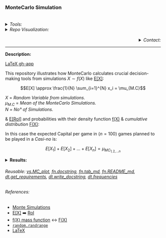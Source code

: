 ### **MonteCarlo Simulation** <br><br>

<Details>
<Summary> <i>Tools:</i> </Summary>
  
##### Actions:  [![Repo-Visualization-Badge](https://img.shields.io/badge/Action-Visualization-020521?style=square&logo=github&logoColor=white)](https://githubnext.com/projects/repo-visualization)
##### Main Text-Editor:  [![VSCode-Badge](https://img.shields.io/badge/VSCode-007ACC?style=square&logo=visual-studio-code&logoColor=white)](https://code.visualstudio.com/)  [![Jupyter-Badge](https://img.shields.io/badge/Jupyter-F37626?style=square&logo=Jupyter&logoColor=white)](https://jupyter.org/try)
##### Language:  [![Python-Badge](https://img.shields.io/badge/Python-2b6dd6.svg?style=square&logo=Python&logoColor=green)](https://www.python.org)[![Markdown-Badge](https://img.shields.io/badge/Markdown-000000.svg?style=square&logo=Markdown&logoColor=white)](https://www.markdownguide.org)[![yaml-Badge](https://img.shields.io/badge/YAML-000000?style=square&logo=yaml&logoColor=red)](https://yaml.org)
##### Libraries:  [![Numpy-Badge](https://img.shields.io/badge/Numpy-013243?style=square&logo=numpy&logoColor=white)](https://numpy.org)  [![Pandas-Badge](https://img.shields.io/badge/Pandas-150458?style=square&logo=pandas&logoColor=white)](https://pandas.pydata.org)  [![Random-Badge](https://img.shields.io/badge/Random-000000?style=square&logo=python&logoColor=white)](https://docs.python.org/3/library/random.html)  [![Matplotlib-Badge](https://img.shields.io/badge/Matplotlib-40403f?style=square&logo=python&logoColor=blue)](https://matplotlib.org)
##### Venv: [![Gists](https://img.shields.io/badge/Gists-Environment-010b38?style=square&logo=github&logoColor=black)](https://gist.github.com/EstebanMqz/f30253a8bf8cb50b4510aa8bda10bf7c) [![Gists](https://img.shields.io/badge/Gists-Docstrings-010b38?style=square&logo=github&logoColor=black)](https://gist.github.com/EstebanMqz/6dd3ae6038e5aeec223e80d9b5db3977)
##### Interface:  [![React-Badge](https://img.shields.io/badge/React-61DAFB?style=square&logo=react&logoColor=black)](https://create-react-app.dev)
##### Version Control:  [![GitHub-Badge](https://img.shields.io/badge/GitHub-100000?style=square&logo=github&logoColor=white)](https://github.com)  [![Git-Badge](https://img.shields.io/badge/Git-F05032.svg?style=square&logo=Git&logoColor=white)](https://git-scm.com)
[![Git-Commands](https://img.shields.io/badge/Git%20Commands-gray?style=square&logo=git&logoColor=white)](https://github.com/EstebanMqz/Git-Commands)
##### License: [![Creative Commons BY 3.0](https://img.shields.io/badge/License-CC%20BY%203.0-yellow.svg?style=square&logo=creative-commons&logoColor=white)](https://creativecommons.org/licenses/by/3.0/)
</Details>

<Details> <Summary> <i> Repo Visualization: </i> </Summary>

<a name = "Repo-Visualization"></a>

[![Repository](https://img.shields.io/badge/Repository-0089D6?style=square&logo=microsoft-azure&logoColor=white)](https://mango-dune-07a8b7110.1.azurestaticapps.net/?repo=EstebanMqz%2FMonteCarlo-Simulation) [![Jupyter](https://img.shields.io/badge/Render-nbviewer-000000?style=square&logo=jupyter&logoColor=orange)](https://nbviewer.org/github/EstebanMqz/MonteCarlo-Simulation/blob/main/MC-Simulation.ipynb)
  
<img src="diagram.svg" width="280" height="280">
</Details> 
<br>

<div align="right">
<Details>
<Summary> <i>Contact:</i> </Summary>
  
[![Website](https://img.shields.io/badge/Website-ffffff?style=square&logo=opera&logoColor=red)](https://estebanmqz.com) [![LinkedIn](https://img.shields.io/badge/LinkedIn-041a80?style=square&logo=linkedin&logoColor=white)](https://www.linkedin.com/in/esteban-m65381722210212839/) [![Portfolio](https://img.shields.io/badge/Github-Portfolio-010b38?style=square&logo=github&logoColor=black)](https://estebanmqz.github.io/Portfolio/) [![E-mail](https://img.shields.io/badge/Business-Mail-052ce6?style=square&logo=mail&logoColor=white)](mailto:esteban@esteban.com)

![GitHub Logo](https://github.com/EstebanMqz.png?size=50) [![Github](https://img.shields.io/badge/Github-000000?style=square&logo=github&logoColor=white)](https://github.com/EstebanMqz)
</Details></div>

---

<b>Description:</b><br>

[LaTeX gh-app](https://github.com/EstebanMqz/MonteCarlo-Simulation/blob/main/images/Description.jpg)

This repository illustrates how MonteCarlo calculates crucial decision-making tools from simulations $X \sim f(X)$ like [E[X]](README.md#references):

$$E[X] \approx \frac{1}{N} \sum_{i=1}^{N} x_i = \mu_{M.C}$$

$X$ = <i>Random Variable from simulations.</i> <br>
$\mu_{M.C}$ = <i>Mean of the MonteCarlo Simulations.</i><br>
$N$ = <i>No° of Simulations.</i>

& [E[RoI]](README.md#references) and probabilities with their density function [f(X)](README.md#references) & <i>cumulative distribution</i> [F(X)](README.md#references):

In this case the expected Capital per game in $(n=100)$ games planned to be played in a <i>Casi-no</i> is:

$$E[X_1]+ E[X_2] + ... + E[X_n] = \mu_{MC{_{1,2,...n}}}$$

<Details> <Summary> <b>  Results: </b> </Summary>
  
The Expectancy of the Capital could have the following outcomes for $E[X_{1,2,.., n}]$:<br>

|           |1           |2           |3           |4           |5          |6           |7           |8           |9           |10         |11      |12           |13           |14           |15           |16          |17          |18          |19          |20          |21          |22          |23          |24         |25          |26          |27          |28          |29         |30      |31           |32           |33           |34           |35          |36          |37          |38          |39          |40          |41          |42          |43         |44          |45          |46          |47          |48         |49      |50           |51           |52           |53           |54          |55          |56          |57          |58          |59          |60          |61          |62         |63          |64          |65          |66          |67         |68      |69           |70           |71           |72           |73          |74          |75          |76          |77          |78          |79          |80          |81         |82          |83          |84          |85          |86         |87      |88           |89           |90           |91           |92          |93          |94          |95          |96          |97          |98          |99          |100         |
|---:|------:|------:|------:|---------:|---------:|----------:|----------:|----------:|----------:|----------:|----------:|----------:|----------:|----------:|----------:|---------:|---------:|---------:|---------:|---------:|---------:|----------:|----------:|----------:|----------:|----------:|----------:|----------:|----------:|----------:|----------:|----------:|----------:|---------:|---------:|----------:|----------:|---------:|---------:|----------:|----------:|----------:|----------:|----------:|----------:|----------:|----------:|----------:|----------:|---------:|---------:|----------:|----------:|----------:|----------:|----------:|----------:|----------:|----------:|----------:|----------:|----------:|----------:|----------:|----------:|----------:|----------:|----------:|----------:|----------:|----------:|---------:|---------:|----------:|----------:|----------:|----------:|----------:|----------:|----------:|----------:|---------:|---------:|---------:|---------:|----------:|----------:|----------:|----------:|---------:|---------:|----------:|----------:|---------:|---------:|---------:|---------:|----------:|-----------:|-----------:|
|$E[X]$| 50 | 49    | 48    | 47    | 48.286   | 47.286   | 47.9132   | 46.9132   | 47.7366   | 46.7366   | 47.5672   | 46.5672   | 47.3213   | 46.3213   | 47.1186   | 46.1186   | 46.8925  | 45.8925  | 46.7285  | 45.7285  | 46.5285  | 45.5285  | 46.2754   | 45.2754   | 46.0646   | 45.0646   | 45.8826   | 44.8826   | 45.6961   | 44.6961   | 45.5798   | 44.5798   | 45.3564   | 44.3564   | 45.1555  | 44.1555  | 44.9609   | 43.9609   | 44.751   | 43.751   | 44.5789   | 43.5789   | 44.3744   | 43.3744   | 44.1681   | 43.1681   | 43.8997   | 42.8997   | 43.7483   | 42.7483   | 43.5285  | 42.5285  | 43.3519   | 42.3519   | 43.2113   | 42.2113   | 42.9933   | 41.9933   | 42.8149   | 41.8149   | 42.5978   | 41.5978   | 42.4176   | 41.4176   | 42.1798   | 41.1798   | 42.0077   | 41.0077   | 41.8041   | 40.8041   | 41.6041   | 40.6041   | 41.4005  | 40.4005  | 41.2023   | 40.2023   | 41.0032   | 40.0032   | 40.7933   | 39.7933   | 40.5699   | 39.5699   | 40.378   | 39.378   | 40.1195  | 39.1195  | 39.9519   | 38.9519   | 39.7762   | 38.7762   | 39.524   | 38.524   | 39.2979   | 38.2979   | 39.061   | 38.061   | 38.8745  | 37.8745  | 38.6664   |  37.6664   |
|$E[RoI]$|  0 | -0.02 | -0.04 | -0.06 | -0.03428 | -0.05428 | -0.041736 | -0.061736 | -0.045268 | -0.065268 | -0.048656 | -0.068656 | -0.053574 | -0.073574 | -0.057628 | -0.077628 | -0.06215 | -0.08215 | -0.06543 | -0.08543 | -0.06943 | -0.08943 | -0.074492 | -0.094492 | -0.078708 | -0.098708 | -0.082348 | -0.102348 | -0.086078 | -0.106078 | -0.088404 | -0.108404 | -0.092872 | -0.112872 | -0.09689 | -0.11689 | -0.100782 | -0.120782 | -0.10498 | -0.12498 | -0.108422 | -0.128422 | -0.112512 | -0.132512 | -0.116638 | -0.136638 | -0.122006 | -0.142006 | -0.125034 | -0.145034 | -0.12943 | -0.14943 | -0.132962 | -0.152962 | -0.135774 | -0.155774 | -0.140134 | -0.160134 | -0.143702 | -0.163702 | -0.148044 | -0.168044 | -0.151648 | -0.171648 | -0.156404 | -0.176404 | -0.159846 | -0.179846 | -0.163918 | -0.183918 | -0.167918 | -0.187918 | -0.17199 | -0.19199 | -0.175954 | -0.195954 | -0.179936 | -0.199936 | -0.184134 | -0.204134 | -0.188602 | -0.208602 | -0.19244 | -0.21244 | -0.19761 | -0.21761 | -0.200962 | -0.220962 | -0.204476 | -0.224476 | -0.20952 | -0.22952 | -0.214042 | -0.234042 | -0.21878 | -0.23878 | -0.22251 | -0.24251 | -0.226672 |  -0.246672 |


![MC_Sim](https://github.com/EstebanMqz/MonteCarlo-Simulation/blob/main/images/MC_Sim.jpg)

At the $100_{th}$ game the probability to Win is:

|        | $Pr(E[X_n] \geq \$50)$ |
|--------|-----------------------|
| True   | 0.1944                |
| False  | 0.8056                |

<br>

Probabilities are illustrated with their frequencies:

| $x_n$ | frequency | $f(x)$ | $F(x)$ |
|-----|-----------|------|------|
| -31 | 3         | 0.0003 | 0.0003 |
| -22 | 16        | 0.0016 | 0.0019 |
| -13 | 54        | 0.0054 | 0.0073 |
| -4  | 189       | 0.0189 | 0.0262 |
| 5   | 435       | 0.0435 | 0.0697 |
| 14  | 914       | 0.0914 | 0.1611 |
| 23  | 1422      | 0.1422 | 0.3033 |
| 32  | 1714      | 0.1714 | 0.4747 |
| 41  | 1846      | 0.1846 | 0.6593 |
| 50  | 1463      | 0.1463 | 0.8056 |
| 59  | 1021      | 0.1021 | 0.9077 |
| 68  | 576       | 0.0576 | 0.9653 |
| 77  | 227       | 0.0227 | 0.988  |
| 86  | 91        | 0.0091 | 0.9971 |
| 95  | 22        | 0.0022 | 0.9993 |
| 104 | 6         | 0.0006 | 0.9999 |
| 113 | 1         | 0.0001 | 1      |

<br>

Resulting $f(X)$ on the Winning Games in a $100_{th}$ played & the $\mu_{MC{_{1,2,...n}}}$ should be the same as $X$ is discrete for both games and Capital:<br>

![bar](https://github.com/EstebanMqz/MonteCarlo-Simulation/blob/main/images/bar_plots.jpg)<br>

<b>Note:</b> $n_{\Delta}$ $\approx$ $\xi$ for each simulation $\mu_{MC{_{n_1,n_2,..}}}$<br> 
<i>See [Repo Visualization](#Repo-Visualization) render for more details.</i><br>
</Details> 

###### Reusable: [vs.MC_plot](https://github.com/EstebanMqz/MonteCarlo-Simulation/blob/main/visualizations.py), [fn.docstring](https://github.com/EstebanMqz/MonteCarlo-Simulation/blob/main/functions.py), [fn.tab_md](https://github.com/EstebanMqz/MonteCarlo-Simulation/blob/main/functions.py), [fn.README_md](https://github.com/EstebanMqz/MonteCarlo-Simulation/blob/main/functions.py), [dt.get_requirements](https://github.com/EstebanMqz/MonteCarlo-Simulation/blob/main/data.py), [dt.write_docstring](https://github.com/EstebanMqz/MonteCarlo-Simulation/blob/main/data.py), [dt.frequencies](https://github.com/EstebanMqz/MonteCarlo-Simulation/blob/main/data.py)
###### References: <br>

+ [Monte Simulations](http://www.mit.edu/~kircher/sim.pdf)<br>
+ [E[X]](https://en.wikipedia.org/wiki/Expected_value) ➡️ [RoI](https://en.wikipedia.org/wiki/Rate_of_return)<br>
+ [f(X) mass function](https://en.wikipedia.org/wiki/Probability_mass_function) ↔ [F(X)](https://en.wikipedia.org/wiki/Cumulative_distribution_function)<br>
+ [`random.randrange`](https://docs.python.org/3/library/random.html#random.randrange)<br>
+ [LaTeX](https://en.wikipedia.org/wiki/List_of_mathematical_symbols_by_subject)<br>
